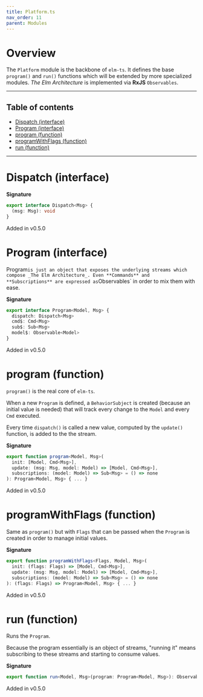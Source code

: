 ```yaml
---
title: Platform.ts
nav_order: 11
parent: Modules
---
```


# Overview

The `Platform` module is the backbone of `elm-ts`.
It defines the base `program()` and `run()` functions which will be extended by more specialized modules.
_The Elm Architecture_ is implemented via **RxJS** `Observables`.

---

<h2 class="text-delta">Table of contents</h2>

- [Dispatch (interface)](#dispatch-interface)
- [Program (interface)](#program-interface)
- [program (function)](#program-function)
- [programWithFlags (function)](#programwithflags-function)
- [run (function)](#run-function)

---

# Dispatch (interface)

**Signature**

```ts
export interface Dispatch<Msg> {
  (msg: Msg): void
}
```

Added in v0.5.0

# Program (interface)

Program`is just an object that exposes the underlying streams which compose _The Elm Architecture_. Even **Commands** and **Subscriptions** are expressed as`Observables` in order to mix them with ease.

**Signature**

```ts
export interface Program<Model, Msg> {
  dispatch: Dispatch<Msg>
  cmd$: Cmd<Msg>
  sub$: Sub<Msg>
  model$: Observable<Model>
}
```

Added in v0.5.0

# program (function)

`program()` is the real core of `elm-ts`.

When a new `Program` is defined, a `BehaviorSubject` is created (because an initial value is needed) that will track every change to the `Model` and every `Cmd` executed.

Every time `dispatch()` is called a new value, computed by the `update()` function, is added to the the stream.

**Signature**

```ts
export function program<Model, Msg>(
  init: [Model, Cmd<Msg>],
  update: (msg: Msg, model: Model) => [Model, Cmd<Msg>],
  subscriptions: (model: Model) => Sub<Msg> = () => none
): Program<Model, Msg> { ... }
```

Added in v0.5.0

# programWithFlags (function)

Same as `program()` but with `Flags` that can be passed when the `Program` is created in order to manage initial values.

**Signature**

```ts
export function programWithFlags<Flags, Model, Msg>(
  init: (flags: Flags) => [Model, Cmd<Msg>],
  update: (msg: Msg, model: Model) => [Model, Cmd<Msg>],
  subscriptions: (model: Model) => Sub<Msg> = () => none
): (flags: Flags) => Program<Model, Msg> { ... }
```

Added in v0.5.0

# run (function)

Runs the `Program`.

Because the program essentially is an object of streams, "running it" means subscribing to these streams and starting to consume values.

**Signature**

```ts
export function run<Model, Msg>(program: Program<Model, Msg>): Observable<Model> { ... }
```

Added in v0.5.0
